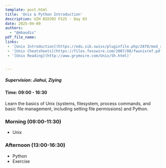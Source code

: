 ```yaml
---
template: post.html
title: 'Unix & Python Introduction'
description: UZH BIO392 FS25 - Day 03
date: 2025-04-09
authors:
  - "@mbaudis"
pdf_file_name: 
links: 
 - '[Unix Introduction](https://edu.sib.swiss/pluginfile.php/2878/mod_resource/content/4/couselab-html/content.html)'
 - '[Unix Cheatsheets](https://files.fosswire.com/2007/08/fwunixref.pdf)'
 - '[Unix Reading](http://www.grymoire.com/Unix/Sh.html)'


---
```


##### Supervision: Jiahui, Ziying
#### Time: 09:00 - 16:30
Learn the basics of Unix (systems, filesystem, process commands, and basic file management, including setting file permissions) and Python.

<!--more-->

### Morning (09:00-11:30)

* Unix

### Afternoon (13:00-16:30)

* Python
* Exercise

